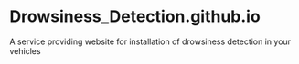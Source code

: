 # Drowsiness_Detection.github.io
 A service providing website for installation of drowsiness detection in your vehicles
